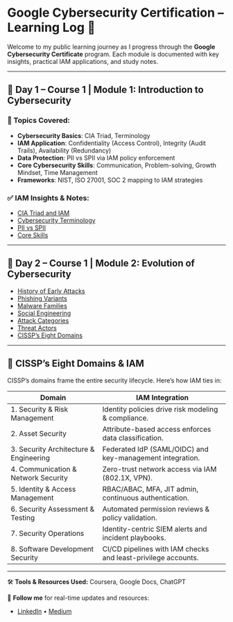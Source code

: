 # Google Cybersecurity Certification – Learning Log 🚀

Welcome to my public learning journey as I progress through the **Google Cybersecurity Certificate** program. Each module is documented with key insights, practical IAM applications, and study notes.

---

## 📅 Day 1 – Course 1 | Module 1: Introduction to Cybersecurity

### 📌 Topics Covered:
- **Cybersecurity Basics**: CIA Triad, Terminology
- **IAM Application**: Confidentiality (Access Control), Integrity (Audit Trails), Availability (Redundancy)
- **Data Protection**: PII vs SPII via IAM policy enforcement
- **Core Cybersecurity Skills**: Communication, Problem-solving, Growth Mindset, Time Management
- **Frameworks**: NIST, ISO 27001, SOC 2 mapping to IAM strategies

### ✅ IAM Insights & Notes:
- [CIA Triad and IAM](course-1-foundations-of-cybersecurity/module-1-introduction-to-cybersecurity/cia-triad-iam.md)
- [Cybersecurity Terminology](course-1-foundations-of-cybersecurity/module-1-introduction-to-cybersecurity/cybersecurity-terminology.md)
- [PII vs SPII](course-1-foundations-of-cybersecurity/module-1-introduction-to-cybersecurity/pii-vs-spii.md)
- [Core Skills](course-1-foundations-of-cybersecurity/module-1-introduction-to-cybersecurity/core-skills.md)


---

## 📅 Day 2 – Course 1 | Module 2: Evolution of Cybersecurity

- [History of Early Attacks](course-1-foundations-of-cybersecurity/module-2-evolution-of-cybersecurity/01_history-attacks.md)
- [Phishing Variants](course-1-foundations-of-cybersecurity/module-2-evolution-of-cybersecurity/02_phishing-variants.md)
- [Malware Families](course-1-foundations-of-cybersecurity/module-2-evolution-of-cybersecurity/03_malware-families.md)
- [Social Engineering](course-1-foundations-of-cybersecurity/module-2-evolution-of-cybersecurity/04_social-engineering.md)
- [Attack Categories](course-1-foundations-of-cybersecurity/module-2-evolution-of-cybersecurity/05_attack-categories.md)
- [Threat Actors](course-1-foundations-of-cybersecurity/module-2-evolution-of-cybersecurity/06_threat-actors.md)
- [CISSP’s Eight Domains](course-1-foundations-of-cybersecurity/module-2-evolution-of-cybersecurity/07_CISSP’s-eight-domains.md)

---

## 🔐 CISSP’s Eight Domains & IAM

CISSP’s domains frame the entire security lifecycle. Here’s how IAM ties in:

| Domain                                 | IAM Integration                                               |
|--------------------------------------- |---------------------------------------------------------------|
| 1. Security & Risk Management          | Identity policies drive risk modeling & compliance.           |
| 2. Asset Security                      | Attribute-based access enforces data classification.          |
| 3. Security Architecture & Engineering | Federated IdP (SAML/OIDC) and key-management integration.     |
| 4. Communication & Network Security    | Zero-trust network access via IAM (802.1X, VPN).              |
| 5. Identity & Access Management        | RBAC/ABAC, MFA, JIT admin, continuous authentication.         |
| 6. Security Assessment & Testing       | Automated permission reviews & policy validation.             |
| 7. Security Operations                 | Identity-centric SIEM alerts and incident playbooks.          |
| 8. Software Development Security       | CI/CD pipelines with IAM checks and least-privilege accounts. |

---

🛠️ **Tools & Resources Used:** Coursera, Google Docs, ChatGPT

🔗 **Follow me** for real-time updates and resources:
- [LinkedIn](https://www.linkedin.com/in/proteekbose/) • [Medium](https://proteekbose.medium.com/)
